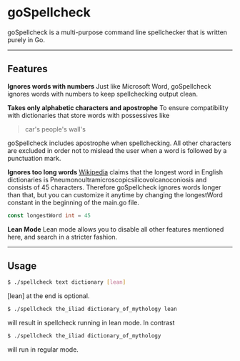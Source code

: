 goSpellcheck
===================

goSpellcheck is a multi-purpose command line spellchecker that is written purely in Go. 

----------


Features
-------------
**Ignores words with numbers**
Just like Microsoft Word, goSpellcheck ignores words with numbers to keep spellchecking output clean.

**Takes only alphabetic characters and apostrophe**
To ensure compatibility with dictionaries that store words with possessives like

>car's
>people's
>wall's

goSpellcheck includes apostrophe when spellchecking. All other characters are excluded in order not to mislead the user when a word is followed by a punctuation mark.

**Ignores too long words**
[Wikipedia](https://en.wikipedia.org/wiki/Longest_word_in_English "Longest word in English") claims that the longest word in English dictionaries is Pneumonoultramicroscopicsilicovolcanoconiosis and consists of 45 characters. Therefore goSpellcheck ignores words longer than that, but you can customize it anytime by changing the longestWord constant in the beginning of the main.go file.
```go
const longestWord int = 45
```
 **Lean Mode**
Lean mode allows you to disable all other features mentioned here, and search in a stricter fashion.

----------

Usage
-------------------
```bash
$ ./spellcheck text dictionary [lean]
```
[lean] at the end is optional.
```bash
$ ./spellcheck the_iliad dictionary_of_mythology lean
```
will result in spellcheck running in lean mode. In contrast
```bash
$ ./spellcheck the_iliad dictionary_of_mythology
```
will run in regular mode.
